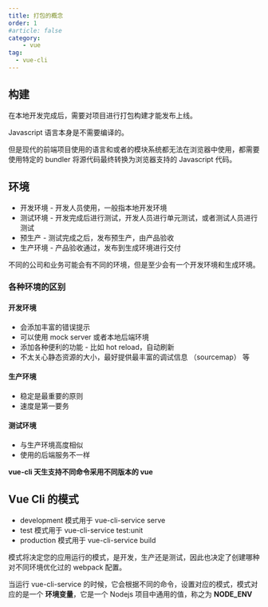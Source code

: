 ```yaml
---
title: 打包的概念
order: 1
#article: false
category:
    - vue
tag:
  - vue-cli
---
```



## 构建

在本地开发完成后，需要对项目进行打包构建才能发布上线。

Javascript 语言本身是不需要编译的。

但是现代的前端项目使用的语言和或者的模块系统都无法在浏览器中使用，都需要使用特定的 bundler 将源代码最终转换为浏览器支持的 Javascript 代码。


## 环境

- 开发环境 - 开发人员使用，一般指本地开发环境
- 测试环境 - 开发完成后进行测试，开发人员进行单元测试，或者测试人员进行测试
- 预生产 - 测试完成之后，发布预生产，由产品验收
- 生产环境 - 产品验收通过，发布到生成环境进行交付

不同的公司和业务可能会有不同的环境，但是至少会有一个开发环境和生成环境。

### 各种环境的区别

#### 开发环境

- 会添加丰富的错误提示
- 可以使用 mock server 或者本地后端环境
- 添加各种便利的功能 - 比如 hot reload，自动刷新
- 不太关心静态资源的大小，最好提供最丰富的调试信息 （sourcemap） 等

#### 生产环境

- 稳定是最重要的原则
- 速度是第一要务

#### 测试环境

- 与生产环境高度相似
- 使用的后端服务不一样

**vue-cli 天生支持不同命令采用不同版本的 vue**


## Vue Cli 的模式

- development 模式用于 vue-cli-service serve
- test 模式用于 vue-cli-service test:unit
- production 模式用于 vue-cli-service build

模式将决定您的应用运行的模式，是开发，生产还是测试，因此也决定了创建哪种对不同环境优化过的 webpack 配置。

当运行 vue-cli-service 的时候，它会根据不同的命令，设置对应的模式，模式对应的是一个 **环境变量**，它是一个 Nodejs 项目中通用的值，称之为 **NODE_ENV**
